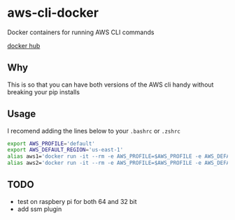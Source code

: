 # aws-cli-docker

Docker containers for running AWS CLI commands

[docker hub](https://hub.docker.com/r/pwed/awscli)

## Why

This is so that you can have both versions of the AWS cli handy without breaking your pip installs

## Usage

I recomend adding the lines below to your `.bashrc` or `.zshrc`

``` bash
export AWS_PROFILE='default'
export AWS_DEFAULT_REGION='us-east-1'
alias aws1='docker run -it --rm -e AWS_PROFILE=$AWS_PROFILE -e AWS_DEFAULT_REGION=$AWS_DEFAULT_REGION -v $HOME/.aws:/root/.aws pwed/awscli:1 aws'
alias aws2='docker run -it --rm -e AWS_PROFILE=$AWS_PROFILE -e AWS_DEFAULT_REGION=$AWS_DEFAULT_REGION -v $HOME/.aws:/root/.aws pwed/awscli:2 aws'
```

## TODO

- test on raspbery pi for both 64 and 32 bit
- add ssm plugin
